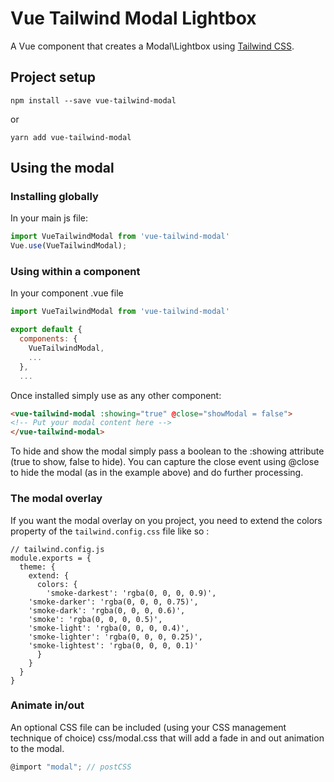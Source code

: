 # Vue Tailwind Modal Lightbox

A Vue component that creates a Modal\Lightbox using [Tailwind CSS](https://tailwindcss.com).

## Project setup

```
npm install --save vue-tailwind-modal
```

or

```
yarn add vue-tailwind-modal
```

## Using the modal

### Installing globally

In your main js file:

``` js
import VueTailwindModal from 'vue-tailwind-modal'
Vue.use(VueTailwindModal);
```

### Using within a component

In your component .vue file

``` js
import VueTailwindModal from 'vue-tailwind-modal'

export default {
  components: {
	VueTailwindModal,
	...
  },
  ...
```

Once installed simply use as any other component:

``` html
<vue-tailwind-modal :showing="true" @close="showModal = false">
<!-- Put your modal content here -->
</vue-tailwind-modal>
```

To hide and show the modal simply pass a boolean to the :showing attribute (true to show, false to hide). 
You can capture the close event using @close to hide the modal (as in the example above) and do further processing.

### The modal overlay
If you want the modal overlay on you project, you need to extend the colors property of the `tailwind.config.css` file like so : 
```
// tailwind.config.js
module.exports = {
  theme: {
    extend: {
      colors: {
        'smoke-darkest': 'rgba(0, 0, 0, 0.9)',
	'smoke-darker': 'rgba(0, 0, 0, 0.75)',
	'smoke-dark': 'rgba(0, 0, 0, 0.6)',
	'smoke': 'rgba(0, 0, 0, 0.5)',
	'smoke-light': 'rgba(0, 0, 0, 0.4)',
	'smoke-lighter': 'rgba(0, 0, 0, 0.25)',
	'smoke-lightest': 'rgba(0, 0, 0, 0.1)'
      }
    }
  }
}
```

### Animate in/out
An optional CSS file can be included (using your CSS management technique of choice) css/modal.css that will add a fade in and out animation to the modal.

``` js
@import "modal"; // postCSS
```
